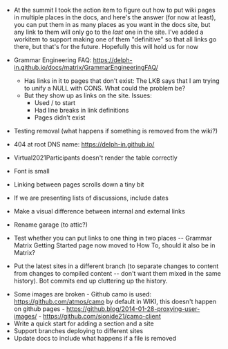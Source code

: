 * At the summit I took the action item to figure out how to put wiki pages in multiple places in the docs, and here's the answer (for now at least), you can put them in as many places as you want in the docs site, but any link to them will only go to the *last* one in the site.  I've added a workitem to support making one of them "definitive" so that all links go there, but that's for the future. Hopefully this will hold us for now
* Grammar Engineering FAQ: https://delph-in.github.io/docs/matrix/GrammarEngineeringFAQ/
  * Has links in it to pages that don't exist: The LKB says that I am trying to unify a NULL with CONS. What could the problem be?
  * But they show up as links on the site.  Issues:
    * Used / to start
    * Had line breaks in link definitions
    * Pages didn't exist

* Testing removal (what happens if something is removed from the wiki?)
* 404 at root DNS name: https://delph-in.github.io/
* Virtual2021Participants doesn't render the table correctly
* Font is small
* Linking between pages scrolls down a tiny bit
* If we are presenting lists of discussions, include dates
* Make a visual difference between internal and external links
* Rename garage (to attic?)
* Test whether you can put links to one thing in two places -- Grammar Matrix Getting Started page now moved to How To, should it also be in Matrix?
* Put the latest sites in a different branch (to separate changes to content from changes to compiled content -- don't want them mixed in the same history). Bot commits end up cluttering up the history.
- Some images are broken
      - Github camo is used: https://github.com/atmos/camo by default in WIKI, this doesn't happen on github pages
      - https://github.blog/2014-01-28-proxying-user-images/
      - https://github.com/sionide21/camo-client
- Write a quick start for adding a section and a site
- Support branches deploying to different sites
- Update docs to include what happens if a file is removed